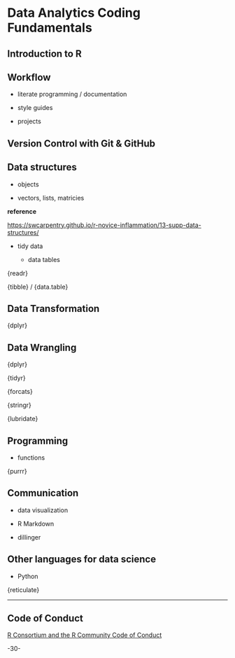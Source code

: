 # Data Analytics Coding Fundamentals

## Introduction to R


## Workflow

- literate programming / documentation

- style guides

- projects

## Version Control with Git & GitHub

## Data structures

- objects 

- vectors, lists, matricies

**reference**

https://swcarpentry.github.io/r-novice-inflammation/13-supp-data-structures/


- tidy data

  - data tables

{readr}

{tibble} / {data.table}


## Data Transformation

{dplyr}

## Data Wrangling

{dplyr}

{tidyr}

{forcats}

{stringr}

{lubridate}


## Programming

- functions

{purrr}


## Communication

- data visualization

- R Markdown

- dillinger

## Other languages for data science

- Python

{reticulate}

***

## Code of Conduct

[R Consortium and the R Community Code of Conduct](https://wiki.r-consortium.org/view/R_Consortium_and_the_R_Community_Code_of_Conduct)

-30-

